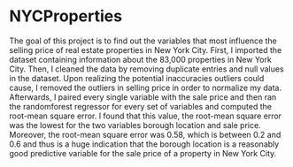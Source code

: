 # NYCProperties
The goal of this project is to find out the variables that most influence the selling price of real 
estate properties in New York City. First, I imported the dataset containing information about the 
83,000 properties in New York City. Then, I cleaned the data by removing duplicate entries and null
values in the dataset. Upon realizing the potential inaccuracies outliers could cause, I removed 
the outliers in selling price in order to normalize my data. Afterwards, I paired every single variable
with the sale price and then ran the randomforest regressor for every set of variables and computed the
root-mean square error. I found that this value, the root-mean square error was the lowest for the two 
variables borough location and sale price. Moreover, the root-mean square error was 0.58, which is between
0.2 and 0.6 and thus is a huge indication that the borough location is a reasonably good predictive variable 
for the sale price of a property in New York City.
